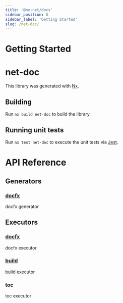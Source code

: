 ```yaml
---
title: '@nx-net/docs'
sidebar_position: 0
sidebar_label: 'Getting Started'
slug: /net-doc/
---
```


# Getting Started

# net-doc

This library was generated with [Nx](https://nx.dev).

## Building

Run `nx build net-doc` to build the library.

## Running unit tests

Run `nx test net-doc` to execute the unit tests via [Jest](https://jestjs.io).

# API Reference

## Generators

### [docfx](./Generators/docfx.md)

docfx generator

## Executors

### [docfx](./Executors/docfx.md)

docfx executor

### [build](./Executors/build.md)

build executor

### [toc](./Executors/toc.md)

toc executor
